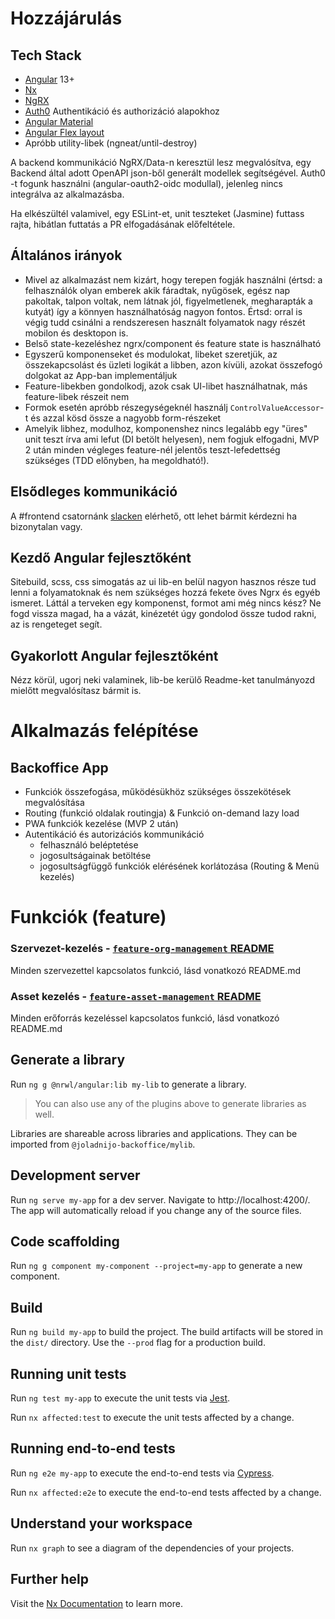 # Hozzájárulás

## Tech Stack

- [Angular](https://angular.io) 13+
- [Nx](https://nx.dev)
- [NgRX](https://ngrx.io)
- [Auth0](https://auth0.com) Authentikáció és authorizáció alapokhoz
- [Angular Material](https://material.angular.io)
- [Angular Flex layout](https://github.com/angular/flex-layout)
- Apróbb utility-libek (ngneat/until-destroy)

A backend kommunikáció NgRX/Data-n keresztül lesz megvalósítva, egy Backend által adott OpenAPI json-ből generált
modellek segítségével. Auth0 -t fogunk használni (angular-oauth2-oidc modullal), jelenleg nincs integrálva az
alkalmazásba.

Ha elkészültél valamivel, egy ESLint-et, unit teszteket (Jasmine) futtass rajta, hibátlan futtatás a PR elfogadásának
előfeltétele.

## Általános irányok

- Mivel az alkalmazást nem kizárt, hogy terepen fogják használni (értsd: a felhasználók olyan emberek akik fáradtak,
  nyűgösek, egész nap pakoltak, talpon voltak, nem látnak jól, figyelmetlenek, megharapták a kutyát) így a könnyen
  használhatóság nagyon fontos. Értsd: orral is végig tudd csinálni a rendszeresen használt folyamatok nagy részét
  mobilon és desktopon is.
- Belső state-kezeléshez ngrx/component és feature state is használható
- Egyszerű komponenseket és modulokat, libeket szeretjük, az összekapcsolást és üzleti logikát a libben, azon kívüli,
  azokat összefogó dolgokat az App-ban implementáljuk
- Feature-libekben gondolkodj, azok csak UI-libet használhatnak, más feature-libek részeit nem
- Formok esetén apróbb részegységeknél használj `ControlValueAccessor`-t és azzal kösd össze a nagyobb form-részeket
- Amelyik libhez, modulhoz, komponenshez nincs legalább egy "üres" unit teszt írva ami lefut (DI betölt helyesen), nem
  fogjuk elfogadni, MVP 2 után minden végleges feature-nél jelentős teszt-lefedettség szükséges (TDD előnyben, ha
  megoldható!).

## Elsődleges kommunikáció
A #frontend csatornánk [slacken](https://github.com/joladnijo/joladnijo-docs#a-csapat) elérhető, ott lehet bármit kérdezni ha bizonytalan vagy.

## Kezdő Angular fejlesztőként

Sitebuild, scss, css simogatás az ui lib-en belül nagyon hasznos része tud lenni a folyamatoknak és nem szükséges hozzá
fekete öves Ngrx és egyéb ismeret. Láttál a terveken egy komponenst, formot ami még nincs kész? Ne fogd vissza magad, ha
a vázát, kinézetét úgy gondolod össze tudod rakni, az is rengeteget segít.

## Gyakorlott Angular fejlesztőként

Nézz körül, ugorj neki valaminek, lib-be kerülő Readme-ket tanulmányozd mielőtt megvalósítasz bármit is.

# Alkalmazás felépítése
## Backoffice App
- Funkciók összefogása, működésükhöz szükséges összekötések megvalósítása
- Routing (funkció oldalak routingja) & Funkció on-demand lazy load
- PWA funkciók kezelése (MVP 2 után)
- Autentikáció és autorizációs kommunikáció 
  - felhasználó beléptetése
  - jogosultságainak betöltése
  - jogosultságfüggő funkciók elérésének korlátozása (Routing & Menü kezelés)

# Funkciók (feature)

### Szervezet-kezelés - [`feature-org-management` README](../libs/feature-org-management/README.md)
Minden szervezettel kapcsolatos funkció, lásd vonatkozó README.md
### Asset kezelés - [`feature-asset-management` README](../libs/feature-asset-management/README.md)
Minden erőforrás kezeléssel kapcsolatos funkció, lásd vonatkozó README.md

## Generate a library

Run `ng g @nrwl/angular:lib my-lib` to generate a library.

> You can also use any of the plugins above to generate libraries as well.

Libraries are shareable across libraries and applications. They can be imported from `@joladnijo-backoffice/mylib`.

## Development server

Run `ng serve my-app` for a dev server. Navigate to http://localhost:4200/. The app will automatically reload if you
change any of the source files.

## Code scaffolding

Run `ng g component my-component --project=my-app` to generate a new component.

## Build

Run `ng build my-app` to build the project. The build artifacts will be stored in the `dist/` directory. Use
the `--prod` flag for a production build.

## Running unit tests

Run `ng test my-app` to execute the unit tests via [Jest](https://jestjs.io).

Run `nx affected:test` to execute the unit tests affected by a change.

## Running end-to-end tests

Run `ng e2e my-app` to execute the end-to-end tests via [Cypress](https://www.cypress.io).

Run `nx affected:e2e` to execute the end-to-end tests affected by a change.

## Understand your workspace

Run `nx graph` to see a diagram of the dependencies of your projects.

## Further help

Visit the [Nx Documentation](https://nx.dev/angular) to learn more.
